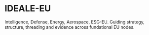 # IDEALE-EU
Intelligence, Defense, Energy, Aerospace, ESG-EU.  Guiding strategy, structure, threading and evidence across fundational EU nodes.
